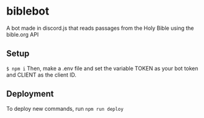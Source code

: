 # biblebot
A bot made in discord.js that reads passages from the Holy Bible using the bible.org API

## Setup
`$ npm i`
Then, make a .env file and set the variable TOKEN as your bot token and CLIENT as the client ID.

## Deployment
To deploy new commands, run `npm run deploy`
